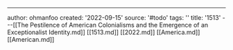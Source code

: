 ---
author: ohmanfoo
created: '2022-09-15'
source: '#todo'
tags: ''
title: '1513'
---[[The Pestilence of American Colonialisms and the Emergence of an Exceptionalist Identity.md]]
[[1513.md]]
[[2022.md]]
[[America.md]]
[[American.md]]

